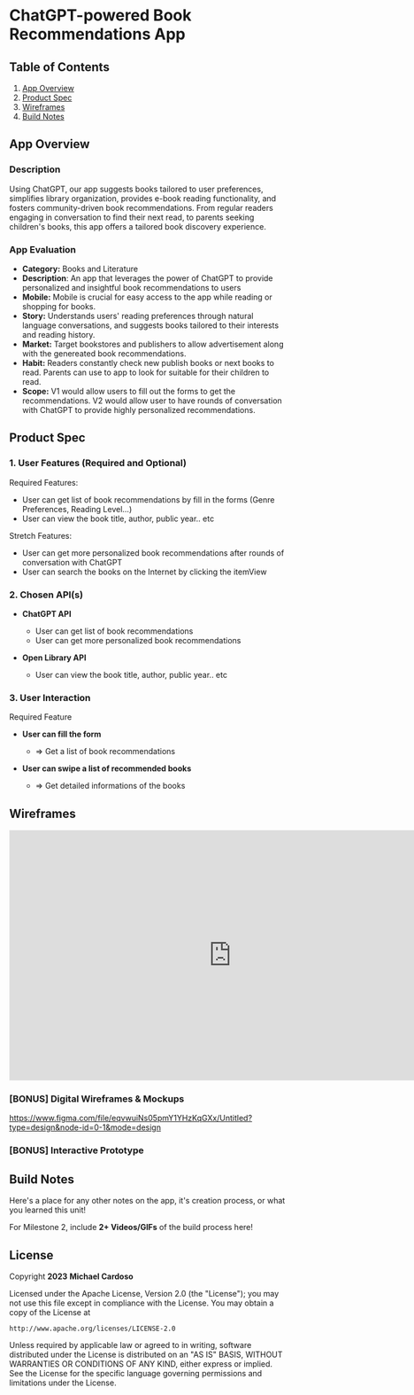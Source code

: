 # **ChatGPT-powered Book Recommendations App**

## Table of Contents

1. [App Overview](#App-Overview)
1. [Product Spec](#Product-Spec)
1. [Wireframes](#Wireframes)
1. [Build Notes](#Build-Notes)

## App Overview

### Description 

Using ChatGPT, our app suggests books tailored to user preferences, simplifies library organization, provides e-book reading functionality, and fosters community-driven book recommendations. From regular readers engaging in conversation to find their next read, to parents seeking children's books, this app offers a tailored book discovery experience.

### App Evaluation

<!-- Evaluation of your app across the following attributes -->

- **Category:** Books and Literature
- **Description**: An app that leverages the power of ChatGPT to provide personalized and insightful book recommendations to users
- **Mobile:** Mobile is crucial for easy access to the app while reading or shopping for books.
- **Story:** Understands users' reading preferences through natural language conversations, and suggests books tailored to their interests and reading history.
- **Market:** Target bookstores and publishers to allow advertisement along with the genereated book recommendations.
- **Habit:** Readers constantly check new publish books or next books to read. Parents can use to app to look for suitable for their children to read.
- **Scope:** V1 would allow users to fill out the forms to get the recommendations. V2 would allow user to have rounds of conversation with ChatGPT to provide highly personalized recommendations.

## Product Spec

### 1. User Features (Required and Optional)

Required Features:

- User can get list of book recommendations by fill in the forms (Genre Preferences, Reading Level...)
- User can view the book title, author, public year.. etc

Stretch Features:

- User can get more personalized book recommendations after rounds of conversation with ChatGPT
- User can search the books on the Internet by clicking the itemView

### 2. Chosen API(s)

- **ChatGPT API**
    - User can get list of book recommendations
    - User can get more personalized book recommendations

- **Open Library API**
    - User can view the book title, author, public year.. etc

### 3. User Interaction

Required Feature

- **User can fill the form**
  - => Get a list of book recommendations

- **User can swipe a list of recommended books**
  - => Get detailed informations of the books

## Wireframes

<iframe style="border: 1px solid rgba(0, 0, 0, 0.1);" width="800" height="450" src="https://www.figma.com/embed?embed_host=share&url=https%3A%2F%2Fwww.figma.com%2Ffile%2FeqvwuiNs05pmY1YHzKqGXx%2FUntitled%3Ftype%3Ddesign%26node-id%3D0%253A1%26mode%3Ddesign%26t%3DyYnpsCXzBPRaIT8s-1" allowfullscreen></iframe>


### [BONUS] Digital Wireframes & Mockups

https://www.figma.com/file/eqvwuiNs05pmY1YHzKqGXx/Untitled?type=design&node-id=0-1&mode=design


### [BONUS] Interactive Prototype

## Build Notes

Here's a place for any other notes on the app, it's creation 
process, or what you learned this unit!  

For Milestone 2, include **2+ Videos/GIFs** of the build process here!

## License

Copyright **2023** **Michael Cardoso**

Licensed under the Apache License, Version 2.0 (the "License");
you may not use this file except in compliance with the License.
You may obtain a copy of the License at

    http://www.apache.org/licenses/LICENSE-2.0

Unless required by applicable law or agreed to in writing, software
distributed under the License is distributed on an "AS IS" BASIS,
WITHOUT WARRANTIES OR CONDITIONS OF ANY KIND, either express or implied.
See the License for the specific language governing permissions and
limitations under the License.